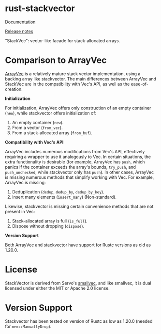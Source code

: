 rust-stackvector
================

[Documentation](https://docs.rs/stackvector/)

[Release notes](https://github.com/Alexhuszagh/rust-stackvector/releases)

"StackVec": vector-like facade for stack-allocated arrays.

# Comparison to ArrayVec

[ArrayVec](https://github.com/bluss/arrayvec) is a relatively mature stack vector implementation, using a backing array like stackvector. The main differences between ArrayVec and StackVec are in the compatibility with Vec's API, as well as the ease-of-creation.

**Initialization**

For initialization, ArrayVec offers only construction of an empty container (`new`), while stackvector offers initialization of:

1. An empty container (`new`).
2. From a vector (`from_vec`).
3. From a stack-allocated array (`from_buf`).

**Compatibility with Vec's API**

ArrayVec includes numerous modifications from Vec's API, effectively requiring a wrapper to use it analogously to Vec. In certain situations, the extra functionality is desirable (for example, ArrayVec has `push`, which panics if the container exceeds the array's bounds, `try_push`, and `push_unchecked`, while stackvector only has `push`). In other cases, ArrayVec is missing numerous methods that simplify working with Vec. For example, ArrayVec is missing:

1. Deduplication (`dedup`, `dedup_by`, `dedup_by_key`).
2. Insert many elements (`insert_many`) (Non-standard).

Likewise, stackvector is missing certain convenience methods that are not present in Vec:

1. Stack-allocated array is full (`is_full`).
2. Dispose without dropping (`dispose`).

**Version Support**

Both ArrayVec and stackvector have support for Rustc versions as old as 1.20.0.

# License

StackVector is derived from Servo's [smallvec](https://github.com/servo/rust-smallve), and like smallvec, it is dual licensed under either the MIT or Apache 2.0 license.

# Version Support

Stackvector has been tested on version of Rustc as low as 1.20.0 (needed for `mem::ManuallyDrop`).
